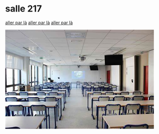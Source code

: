 # salle 217
[aller par là](211.md)
[aller par là](210.md)
[aller par là](wc.md)

![une image](217.png)